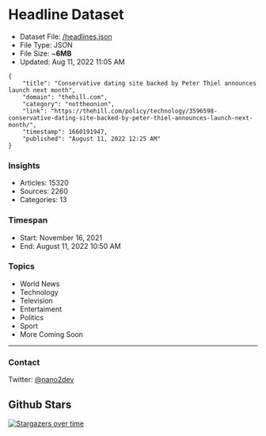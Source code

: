 # Headline Dataset

- Dataset File: [/headlines.json](https://raw.githubusercontent.com/fwd/news/master/headlines.json) 
- File Type: JSON
- File Size: ~**6MB**
- Updated: Aug 11, 2022 11:05 AM

```
{
    "title": "Conservative dating site backed by Peter Thiel announces launch next month",
    "domain": "thehill.com",
    "category": "nottheonion",
    "link": "https://thehill.com/policy/technology/3596598-conservative-dating-site-backed-by-peter-thiel-announces-launch-next-month/",
    "timestamp": 1660191947,
    "published": "August 11, 2022 12:25 AM"
}
```

### Insights

- Articles: 15320
- Sources: 2260
- Categories: 13

### Timespan

- Start: November 16, 2021
- End: August 11, 2022 10:50 AM

### Topics

- World News
- Technology
- Television
- Entertaiment
- Politics
- Sport
- More Coming Soon

---

### Contact 

Twitter: [@nano2dev](https://twitter.com/nano2dev)

## Github Stars

[![Stargazers over time](https://starchart.cc/fwd/news.svg)](https://starchart.cc/fwd/news)
	
